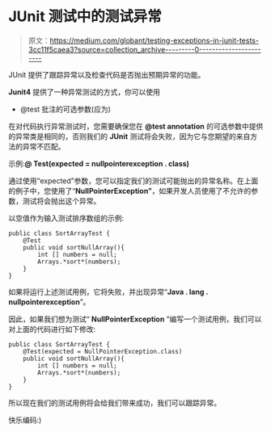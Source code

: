 # JUnit 测试中的测试异常

> 原文：<https://medium.com/globant/testing-exceptions-in-junit-tests-3cc11f5caea3?source=collection_archive---------0----------------------->

JUnit 提供了跟踪异常以及检查代码是否抛出预期异常的功能。

**Junit4** 提供了一种异常测试的方式，你可以使用

*   @test 批注的可选参数(应为)

在对代码执行异常测试时，您需要确保您在 **@test annotation** 的可选参数中提供的异常类是相同的，否则我们的 **JUnit** 测试将会失败，因为它与您期望的来自方法的异常不匹配。

示例:**@ Test(expected = nullpointerexception . class)**

通过使用“expected”参数，您可以指定我们的测试可能抛出的异常名称。在上面的例子中，您使用了“**NullPointerException”**，如果开发人员使用了不允许的参数，测试将会抛出这个异常。

以空值作为输入测试排序数组的示例:

```
public class SortArrayTest {
    @Test
    public void sortNullArray(){
        int [] numbers = null;
        Arrays.*sort*(numbers);
    }
}
```

如果将运行上述测试用例，它将失败，并出现异常“**Java . lang . nullpointerexception**”。

因此，如果我们想为测试“ **NullPointerException** ”编写一个测试用例，我们可以对上面的代码进行如下修改:

```
public class SortArrayTest {
    @Test(expected = NullPointerException.class)
    public void sortNullArray(){
        int [] numbers = null;
        Arrays.*sort*(numbers);
    }
}
```

所以现在我们的测试用例将会给我们带来成功，我们可以跟踪异常。

快乐编码:)